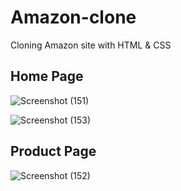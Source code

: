 # Amazon-clone
Cloning Amazon site with HTML &amp; CSS
## Home Page

![Screenshot (151)](https://user-images.githubusercontent.com/89139455/232321183-cfe2d81e-8d72-4d36-b220-87bc77edb832.png)

![Screenshot (153)](https://user-images.githubusercontent.com/89139455/232321260-d18e3e3a-b0da-47a1-a926-cc4cc2a8e438.png)

## Product Page

![Screenshot (152)](https://user-images.githubusercontent.com/89139455/232321172-a165846b-c457-4ca6-af82-38bc0ce1a21a.png)
